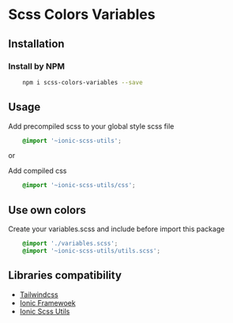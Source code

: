 # Scss Colors Variables

## Installation

### Install by NPM

``` bash
    npm i scss-colors-variables --save
```

## Usage

Add precompiled scss to your global style scss file

``` scss
    @import '~ionic-scss-utils';
```  

or

Add compiled css

``` scss
    @import '~ionic-scss-utils/css';
```  

## Use own colors

Create your variables.scss and include before import this package

```  scss
    @import './variables.scss';
    @import '~ionic-scss-utils/utils.scss';
```

## Libraries compatibility

* [Tailwindcss](https://tailwindcss.com/)
* [Ionic Framewoek](https://ionicframework.com/)
* [Ionic Scss Utils](https://github.com/danilozano413/ionic-scss-utils)
